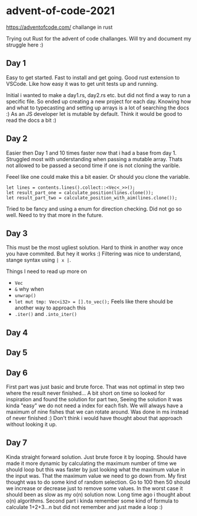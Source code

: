 # advent-of-code-2021
https://adventofcode.com/ challange in rust

Trying out Rust for the advent of code challanges. Will try and document my struggle here :)

## Day 1

Easy to get started. Fast to install and get going. Good rust extension to VSCode.
Like how easy it was to get unit tests up and running.

Initial i wanted to make a day1.rs, day2.rs etc. but did not find a way to run a specific file. So ended up creating a new project for each day.
Knowing how and what to typecasting and setting up arrays is a lot of searching the docs :) As an JS developer let is mutable by default.
Think it would be good to read the docs a bit :)

## Day 2

Easier then Day 1 and 10 times faster now that i had a base from day 1. Struggled most with understanding when passing a mutable array. 
Thats not allowed to be passed a second time if one is not cloning the varible.

Feeel like one could make this a bit easier. Or should you clone the variable.

```
let lines = contents.lines().collect::<Vec<_>>();
let result_part_one = calculate_position(lines.clone());
let result_part_two = calculate_position_with_aim(lines.clone());
```

Tried to be fancy and using a enum for direction checking. Did not go so well. Need to try that more in the future.

## Day 3

This must be the most ugliest solution. Hard to think in another way once you have commited. But hey it works :)
Filtering was nice to understand, stange syntax using `| x |`.

Things I need to read up more on 
* `Vec`
* `&` why when
* `unwrap()`
* `let mut tmp: Vec<i32> = [].to_vec();` Feels like there should be another way to approach this
* `.iter()` and `.into_iter()`


## Day 4


## Day 5

## Day 6

First part was just basic and brute force. That was not optimal in step two where the result never finished... A bit short on time so looked for inspiration and found the solution for part two,
Seeing the solution it was kinda "easy" we do not need a index for each fish. We will always have a maximum of nine fishes that we can rotate around. Was done in ms instead of never finished :)
Don't think i would have thought about that approach without looking it up.

## Day 7

Kinda straight forward solution. Just brute force it by looping. Should have made it more dynamic by calculating the maximum number of time we should loop but this was faster by just looking what the maximum value in the input was. That the maximum value we need to go down from.
My first thought was to do some kind of random selection. Go to 100 then 50 should we increase or decrease just to remove some values. In the worst case it should been as slow as my o(n) solution now.
Long time ago i thought about o(n) algorithms. 
Second part i kinda remember some kind of formula to calculate 1+2+3...n but did not remember and just made a loop :)